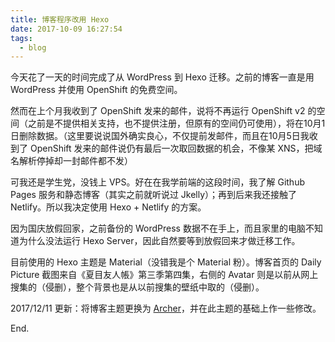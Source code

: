 ```yaml
---
title: 博客程序改用 Hexo
date: 2017-10-09 16:27:54
tags:
  - blog
---
```


今天花了一天的时间完成了从 WordPress 到 Hexo 迁移。之前的博客一直是用 WordPress 并使用 OpenShift 的免费空间。

然而在上个月我收到了 OpenShift 发来的邮件，说将不再运行 OpenShift v2 的空间（之前是不提供相关支持，也不提供注册，但原有的空间仍可使用），将在10月1日删除数据。（这里要说说国外确实良心，不仅提前发邮件，而且在10月5日我收到了 OpenShift 发来的邮件说仍有最后一次取回数据的机会，不像某 XNS，把域名解析停掉却一封邮件都不发）

可我还是学生党，没钱上 VPS。好在在我学前端的这段时间，我了解 Github Pages 服务和静态博客（其实之前就听说过 Jkelly）；再到后来我还接触了 Netlify。所以我决定使用 Hexo + Netlify 的方案。

因为国庆放假回家，之前备份的 WordPress 数据不在手上，而且家里的电脑不知道为什么没法运行 Hexo Server，因此自然要等到放假回来才做迁移工作。

目前使用的 Hexo 主题是 Material（没错我是个 Material 粉）。博客首页的 Daily Picture 截图来自《夏目友人帳》第三季第四集，右侧的 Avatar 则是以前从网上搜集的（侵删），整个背景也是从以前搜集的壁纸中取的（侵删）。

2017/12/11 更新：将博客主题更换为 [Archer](https://github.com/fi3ework/hexo-theme-archer)，并在此主题的基础上作一些修改。

End.
